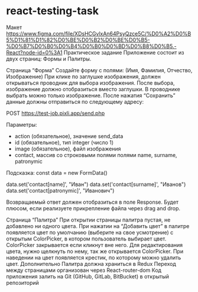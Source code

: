 # react-testing-task
Макет
https://www.figma.com/file/XDsHCGvlxAn64PsyQzce5C/%D0%A2%D0%B5%D1%81%D1%82%D0%BE%D0%B2%D0%BE%D0%B5-%D0%B7%D0%B0%D0%B4%D0%B0%D0%BD%D0%B8%D0%B5.-React?node-id=0%3A1
Практическое задание
Приложение состоит из двух страниц: Формы и Палитры.

Страница “Форма”
Создайте форму с полями: (Имя, Фамилия, Отчество, Изображение)
При клике по заглушке изображения, должен открываться проводник для выбора изображения. После выбора, изображение должно отобразиться вместо заглушки. В проводнике выбрать можно только изображение.
После нажатия “Сохранить” данные должны отправиться по следующему адресу:

POST https://test-job.pixli.app/send.php

Параметры:
- action (обязательное), значение send_data
- id (обязательное), тип integer (число 1)
- image (обязательное), файл изображения
- contact, массив со строковыми полями полями name, surname, patronymic


Подсказка:
const data = new FormData()

data.set('contact[name]', "Иван")
data.set('contact[surname]', "Иванов")
data.set('contact[patronymic]', "Иванович")


Возвращаемый ответ должен отобразиться в поле Response.
Будет плюсом, если реализуете прикрепление файла через drag and drop.

Страница “Палитра”
При открытии страницы палитра пустая, не добавлено ни одного цвета.
При нажатии на “Добавить цвет” в палитре появляется цвет по умолчанию (выберите на свое усмотрение) с открытым ColorPicker, в котором пользователь выбирает цвет.
ColorPicker закрывается если кликнут вне него.
Для редактирования цвета, нужно щелкнуть по нему, так же открывается ColorPicker.
При наведении на цвет появляется крестик, по которому можно удалить цвет.
Дополнительно
Палитра должна храниться в Redux
Переход между страницами организован через React-router-dom
Код приложения залить на Git (GitHub, GitLab, BitBucket) в открытый репозиторий

